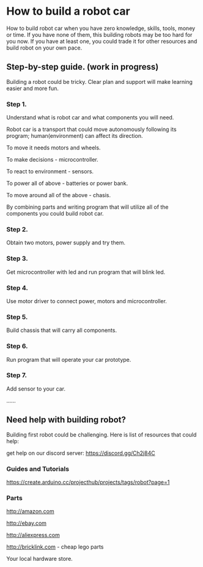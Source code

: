 

# How to build a robot car

How to build robot car when you have zero knowledge, skills, tools, money or time.
If you have none of them, this building robots may be too hard for you now. If you have at least one, you could trade it for other resources and build robot on your own pace.

## Step-by-step guide. (work in progress)


Building a robot could be tricky. Clear plan and support will make learning easier and more fun. 


### Step 1.

Understand what is robot car and what components you will need.

Robot car is a transport that could move autonomously following its program; human(environment) can affect its direction.

To move it needs motors and wheels.

To make decisions - microcontroller.

To react to environment - sensors.

To power all of above - batteries or power bank.

To move around all of the above - chasis.

By combining parts and writing program that will utilize all of the components you could build robot car.



### Step 2.
 
Obtain two motors, power supply and try them.


### Step 3.
Get microcontroller with led and run program that will blink led.



### Step 4.
Use motor driver to connect power, motors and microcontroller.


### Step 5. 
Build chassis that will carry all components.


### Step 6.
Run program that will operate your car prototype.


### Step 7. 
Add sensor to your car.


......
 
 

## Need help with building robot?

Building first robot could be challenging. Here is list of resources that could help:

get help on our discord server: <https://discord.gg/Ch2j84C>

### Guides and Tutorials

<https://create.arduino.cc/projecthub/projects/tags/robot?page=1>

### Parts

<http://amazon.com>

<http://ebay.com>

<http://aliexpress.com>

<http://bricklink.com> - cheap lego parts

Your local hardware store.





